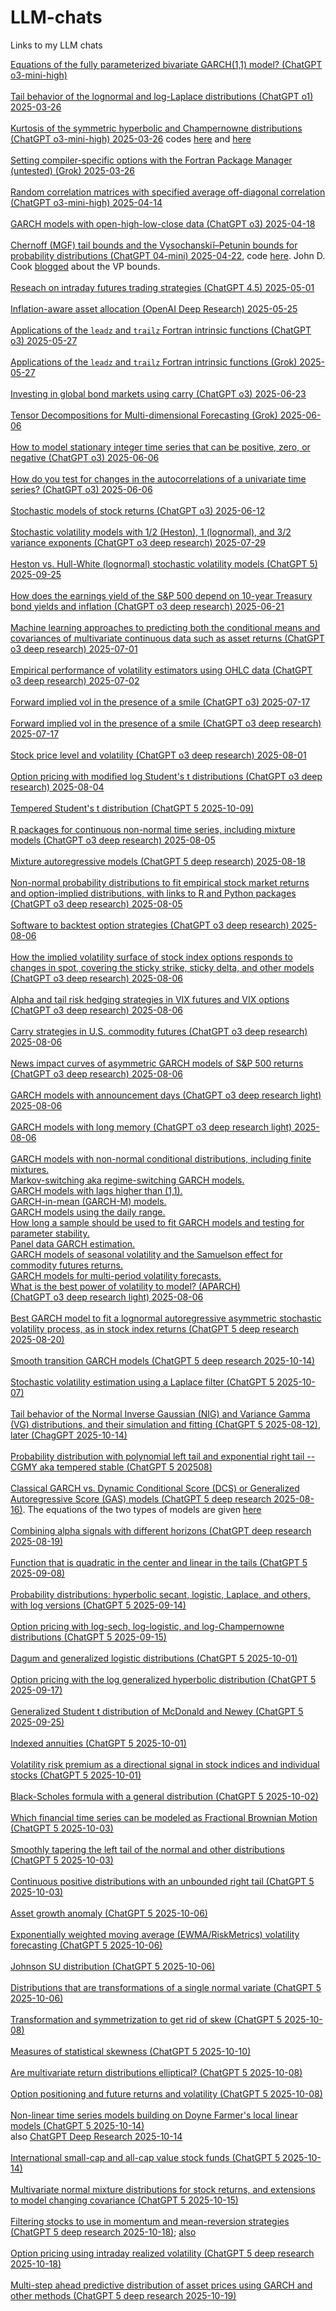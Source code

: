 # LLM-chats
Links to my LLM chats

[Equations of the fully parameterized bivariate GARCH(1,1) model? (ChatGPT o3-mini-high)](https://chatgpt.com/share/67c8c558-21b0-8005-98f0-fa7e6f88cf5d)<br><br>
[Tail behavior of the lognormal and log-Laplace distributions (ChatGPT o1) 2025-03-26](https://chatgpt.com/share/67e3df1e-7694-8005-9a01-0d6e59d58dfe)<br><br>
[Kurtosis of the symmetric hyperbolic and Champernowne distributions (ChatGPT o3-mini-high) 2025-03-26](https://chatgpt.com/share/67e41183-eab8-8005-9951-c9e8e2f9da32) codes [here](https://github.com/Beliavsky/LLM-chats/blob/main/symmetric_hyperbolic.py) and [here](https://github.com/Beliavsky/LLM-chats/blob/main/champernowne.py)<br><br>
[Setting compiler-specific options with the Fortran Package Manager (untested) (Grok) 2025-03-26](https://grok.com/share/bGVnYWN5_a278aecd-9c16-4db9-9bb2-964b0c1471aa)<br><br>
[Random correlation matrices with specified average off-diagonal correlation (ChatGPT o3-mini-high) 2025-04-14](https://chatgpt.com/share/67fd069a-2b94-8005-92de-e45c63edd44d)<br><br>
[GARCH models with open-high-low-close data (ChatGPT o3) 2025-04-18](https://chatgpt.com/c/68026b4b-d710-8005-a8d9-78bf76bd18de)<br><br>
[Chernoff (MGF) tail bounds and the Vysochanskiĭ–Petunin bounds for probability distributions (ChatGPT 04-mini) 2025-04-22](https://chatgpt.com/share/6807d427-8a6c-8005-a013-70e3162307de), code [here](https://github.com/Beliavsky/LLM-chats/blob/main/xvp_chernoff.f90). John D. Cook [blogged](https://www.johndcook.com/blog/2016/02/12/improving-on-chebyshevs-inequality/) about the VP bounds.<br><br>
[Reseach on intraday futures trading strategies (ChatGPT 4.5) 2025-05-01](https://chatgpt.com/share/6813694d-fc80-8005-a458-e72745ba4c9a)<br><br>
[Inflation-aware asset allocation (OpenAI Deep Research) 2025-05-25](https://chatgpt.com/share/6834d96d-1b4c-8005-a617-da0b55a939e9)<br><br>
[Applications of the `leadz` and `trailz` Fortran intrinsic functions (ChatGPT o3) 2025-05-27](https://chatgpt.com/c/6835f671-e544-8005-8829-4c4f868721e5)<br><br>
[Applications of the `leadz` and `trailz` Fortran intrinsic functions (Grok) 2025-05-27](https://grok.com/share/bGVnYWN5_68ae4e15-b57f-40ee-b2de-0eaed32dba6b)<br><br>
[Investing in global bond markets using carry (ChatGPT o3) 2025-06-23](https://chatgpt.com/share/68404109-ebdc-8005-899e-b7fc86125ffd)<br><br>
[Tensor Decompositions for Multi-dimensional Forecasting (Grok) 2025-06-06](https://grok.com/share/bGVnYWN5_3ad4cbd3-eaf2-4ee0-9348-65935ac34956)<br><br>
[How to model stationary integer time series that can be positive, zero, or negative (ChatGPT o3) 2025-06-06](https://chatgpt.com/c/684311af-ca64-8005-9a4d-aca95a2262c3)<br><br>
[How do you test for changes in the autocorrelations of a univariate time series? (ChatGPT o3) 2025-06-06](https://chatgpt.com/share/68431535-d4e4-8005-b713-068d7684440d)<br><br>
[Stochastic models of stock returns (ChatGPT o3) 2025-06-12](https://chatgpt.com/share/684af379-e8ac-8005-8cc0-d5fa8af72625)<br><br>
[Stochastic volatility models with 1/2 (Heston), 1 (lognormal), and 3/2 variance exponents (ChatGPT o3 deep research) 2025-07-29](https://chatgpt.com/share/68893295-e0a8-8005-a714-f4b42c7e0194)<br><br>
[Heston vs. Hull-White (lognormal) stochastic volatility models (ChatGPT 5) 2025-09-25](https://chatgpt.com/share/68d54c90-bfe8-8005-b680-8d7d5a0d82b8)<br><br>
[How does the earnings yield of the S&P 500 depend on 10-year Treasury bond yields and inflation (ChatGPT o3 deep research) 2025-06-21](https://chatgpt.com/share/685726c2-46b8-8005-9816-a08833e07fb7)<br><br>
[Machine learning approaches to predicting both the conditional means and covariances of multivariate continuous data such as asset returns (ChatGPT o3 deep research) 2025-07-01](https://chatgpt.com/share/68644747-e1a0-8005-9300-abec7a4b4b6f)<br><br>
[Empirical performance of volatility estimators using OHLC data (ChatGPT o3 deep research) 2025-07-02](https://chatgpt.com/share/68659565-f890-8005-860b-7bc0f0bf9e97)<br><br>
[Forward implied vol in the presence of a smile (ChatGPT o3) 2025-07-17](https://chatgpt.com/share/6878f134-0234-8005-b265-ef27ecbfe929)<br><br>
[Forward implied vol in the presence of a smile (ChatGPT o3 deep research) 2025-07-17](https://chatgpt.com/share/6878f733-6ac8-8005-9ebc-b3aba10a5c3f)<br><br>
[Stock price level and volatility (ChatGPT o3 deep research) 2025-08-01](https://chatgpt.com/share/688ccce7-67f8-8005-b8cc-bd5af6751a89)<br><br>
[Option pricing with modified log Student's t distributions (ChatGPT o3 deep research) 2025-08-04](https://chatgpt.com/c/6890e41f-3710-8332-812b-7012b3e42b3b)<br><br>
[Tempered Student's t distribution (ChatGPT 5 2025-10-09)](https://chatgpt.com/c/68e8191e-3d2c-832f-99cb-917077622fdc)<br><br>
[R packages for continuous non-normal time series, including mixture models (ChatGPT o3 deep research) 2025-08-05](https://chatgpt.com/share/68925c06-3b98-8005-a610-1c07583552f7)<br><br>
[Mixture autoregressive models (ChatGPT 5 deep research) 2025-08-18](https://chatgpt.com/share/68a3943d-1c7c-8005-92c0-3eb307eb8bde)<br><br>
[Non-normal probability distributions to fit empirical stock market returns and option-implied distributions, with links to R and Python packages (ChatGPT o3 deep research) 2025-08-05]( https://chatgpt.com/share/68926513-ead4-8005-bb71-805f554de882)<br><br>
[Software to backtest option strategies (ChatGPT o3 deep research) 2025-08-06](https://chatgpt.com/c/6893408a-4364-832f-bd80-912a8c858355)<br><br>
[How the implied volatility surface of stock index options responds to changes in spot, covering the sticky strike, sticky delta, and other models (ChatGPT o3 deep research) 2025-08-06](https://chatgpt.com/share/68934d90-7914-8005-8ff9-e1ac28e7df5d)<br><br>
[Alpha and tail risk hedging strategies in VIX futures and VIX options (ChatGPT o3 deep research) 2025-08-06](https://chatgpt.com/share/68935daf-66c8-8005-9ae0-5c49e080c004)<br><br>
[Carry strategies in U.S. commodity futures (ChatGPT o3 deep research) 2025-08-06](https://chatgpt.com/c/68935eb9-cf88-832b-8282-c6d1ac6941dd)<br><br>
[News impact curves of asymmetric GARCH models of S&P 500 returns (ChatGPT o3 deep research) 2025-08-06](https://chatgpt.com/c/689364df-c288-832f-911d-f7b669848a2b)<br><br>
[GARCH models with announcement days (ChatGPT o3 deep research light) 2025-08-06](https://chatgpt.com/c/68936ad2-d150-8333-85b5-7f0590e9abca)<br><br>
[GARCH models with long memory (ChatGPT o3 deep research light) 2025-08-06](https://chatgpt.com/share/689384b2-12ec-8005-b3f5-c16408d9fe4e)<br><br>
[GARCH models with non-normal conditional distributions, including finite mixtures.<br>Markov-switching aka regime-switching GARCH models.<br>GARCH models with lags higher than (1,1).<br>GARCH-in-mean (GARCH-M) models.<br>GARCH models using the daily range.<br>How long a sample should be used to fit GARCH models and testing for parameter stability.<br>Panel data GARCH estimation.<br>GARCH models of seasonal volatility and the Samuelson effect for commodity futures returns.<br>GARCH models for multi-period volatility forecasts.<br>What is the best power of volatility to model? (APARCH)<br>(ChatGPT o3 deep research light) 2025-08-06](https://chatgpt.com/share/6893cc2f-0664-8005-9c1d-3836ed9ed09c)<br><br>
[Best GARCH model to fit a lognormal autoregressive asymmetric stochastic volatility process, as in stock index returns (ChatGPT 5 deep research 2025-08-20)](https://chatgpt.com/share/68a5fc65-3c98-8005-afad-6cf0a46d6d46)<br><br>
[Smooth transition GARCH models (ChatGPT 5 deep research 2025-10-14)](https://chatgpt.com/share/68eeaa1a-a42c-8005-bc9d-83966bb09412)<br><br>
[Stochastic volatility estimation using a Laplace filter (ChatGPT 5 2025-10-07)](https://chatgpt.com/share/68e5666a-56a8-8005-a069-2025e52cd27f)<br><br>
[Tail behavior of the Normal Inverse Gaussian (NIG) and Variance Gamma (VG) distributions, and their simulation and fitting (ChatGPT 5 2025-08-12)](https://chatgpt.com/share/689c5dea-54e0-8005-99c0-d3e7ebb17824), [later (ChagGPT 2025-10-14)](https://chatgpt.com/share/68eebbfc-7edc-8005-906e-8abe1d788276)<br><br>
[Probability distribution with polynomial left tail and exponential right tail -- CGMY aka tempered stable (ChatGPT 5 202508)](https://chatgpt.com/share/68a11dc5-2a04-8005-b19c-39214186f6eb)<br><br>
[Classical GARCH vs. Dynamic Conditional Score (DCS) or Generalized Autoregressive Score (GAS) models (ChatGPT 5 deep research 2025-08-16)](https://chatgpt.com/share/68a11d0c-93e4-8005-80aa-ee05a57c4126). The equations of the two types of models are given [here](https://chatgpt.com/share/68a11d40-8e38-8005-a00c-c957c5c330c1)<br><br>
[Combining alpha signals with different horizons (ChatGPT deep research 2025-08-19)](https://chatgpt.com/share/68a4dbad-59b8-8005-a0ca-f8a71c2ecad9)<br><br>
[Function that is quadratic in the center and linear in the tails (ChatGPT 5 2025-09-08)](https://chatgpt.com/share/68bee2e1-718c-8005-860f-1fe8f38a93bc)<br><br>
[Probability distributions: hyperbolic secant, logistic, Laplace, and others, with log versions (ChatGPT 5 2025-09-14)](https://chatgpt.com/share/68c71970-e720-8005-8ca4-43b465c707a3)<br><br>
[Option pricing with log-sech, log-logistic, and log-Champernowne distributions (ChatGPT 5 2025-09-15)](https://chatgpt.com/share/68c71970-e720-8005-8ca4-43b465c707a3)<br><br>
[Dagum and generalized logistic distributions (ChatGPT 5 2025-10-01)](https://chatgpt.com/share/68dd78de-9af8-8005-9399-610bcc326728)<br><br>
[Option pricing with the log generalized hyperbolic distribution (ChatGPT 5 2025-09-17)](https://chatgpt.com/c/68cb26fe-aff8-832f-8574-f8b7cd658d95)<br><br>
[Generalized Student t distribution of McDonald and Newey (ChatGPT 5 2025-09-25)](https://chatgpt.com/share/68d5742a-88c8-8005-a153-37772dc85fed)<br><br>
[Indexed annuities (ChatGPT 5 2025-10-01)](https://chatgpt.com/share/68dd06a5-bb48-8005-993f-abde56b39f03)<br><br>
[Volatility risk premium as a directional signal in stock indices and individual stocks (ChatGPT 5 2025-10-01)](https://chatgpt.com/share/68dd4749-9d2c-8005-947f-9ac75dd6c884)<br><br>
[Black-Scholes formula with a general distribution (ChatGPT 5 2025-10-02)](https://chatgpt.com/share/68df24d6-a630-8005-aa60-e15e0016b7c0)<br><br>
[Which financial time series can be modeled as Fractional Brownian Motion (ChatGPT 5 2025-10-03)](https://chatgpt.com/share/68dfd4d2-3c3c-8005-bc2e-112e76fabf9e)<br><br>
[Smoothly tapering the left tail of the normal and other distributions (ChatGPT 5 2025-10-03)](https://chatgpt.com/share/68e039f2-058c-8005-99be-7cca1acaaeb6)<br><br>
[Continuous positive distributions with an unbounded right tail (ChatGPT 5 2025-10-03)](https://chatgpt.com/share/68e057ae-14dc-8005-8586-ba52886be47c)<br><br>
[Asset growth anomaly (ChatGPT 5 2025-10-06)](https://chatgpt.com/share/68e3c339-d780-8005-bb81-6af6a3736a18)<br><br>
[Exponentially weighted moving average (EWMA/RiskMetrics) volatility forecasting (ChatGPT 5 2025-10-06)](https://chatgpt.com/share/68e42603-50b4-8005-9c45-480b7ed3f929)<br><br>
[Johnson SU distribution (ChatGPT 5 2025-10-06)](https://chatgpt.com/share/68e44053-d458-8005-a889-fcb8deeafcc0)<br><br>
[Distributions that are transformations of a single normal variate (ChatGPT 5 2025-10-06)](https://chatgpt.com/share/68e44ff1-d1a4-8005-92a2-887c007ab63c)<br><br>
[Transformation and symmetrization to get rid of skew (ChatGPT 5 2025-10-08)](https://chatgpt.com/share/68e67665-d8d4-8005-a1d4-2c0e727defca)<br><br>
[Measures of statistical skewness (ChatGPT 5 2025-10-10)](https://chatgpt.com/share/68e95b7e-51b0-8005-ab9d-e7ca6b540f31)<br><br>
[Are multivariate return distributions elliptical? (ChatGPT 5 2025-10-08)](https://chatgpt.com/share/68e70f6c-0a80-8005-87ad-b2fb3f4402f1)<br><br>
[Option positioning and future returns and volatility (ChatGPT 5 2025-10-08)](https://chatgpt.com/share/68e999e9-0280-8005-9468-d324d7badcae)<br><br>
[Non-linear time series models building on Doyne Farmer's local linear models (ChatGPT 5 2025-10-14)](https://chatgpt.com/share/68ee5298-37a0-8005-81e8-f4251bc5d319)<br>
also [ChatGPT Deep Research 2025-10-14](https://chatgpt.com/share/68ee8f4e-ac44-8005-ad12-c7b3446c7ad4)<br><br>
[International small-cap and all-cap value stock funds (ChatGPT 5 2025-10-14)](https://chatgpt.com/share/68ee55fa-ab34-8005-a003-bb98d2f8b1ec)<br><br>
[Multivariate normal mixture distributions for stock returns, and extensions to model changing covariance (ChatGPT 5 2025-10-15)](https://chatgpt.com/share/68effed9-43c4-8005-b1d2-1587b71dd3b1)<br><br>
[Filtering stocks to use in momentum and mean-reversion strategies (ChatGPT 5 deep research 2025-10-18)](https://chatgpt.com/share/68f3b96e-5694-8005-9b9c-e72a1448cfdf); [also](https://chatgpt.com/share/68f3bcbe-e98c-8005-8138-02bf1e1af1c9)<br><br>
[Option pricing using intraday realized volatility (ChatGPT 5 deep research 2025-10-18)](https://chatgpt.com/share/68f3fef6-c360-8005-a46b-7c7a1ac986fe)<br><br>
[Multi-step ahead predictive distribution of asset prices using GARCH and other methods (ChatGPT 5 deep research 2025-10-19)](https://chatgpt.com/share/68f4f5aa-bc54-8005-a219-3023da97b0b2)<br><br>

